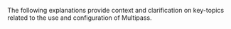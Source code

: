 The following explanations provide context and clarification on key-topics related to the use and configuration of Multipass. 